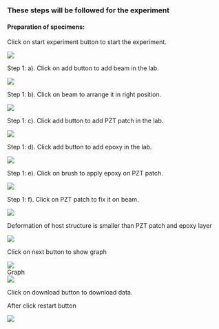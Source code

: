 ### These steps will be followed for the experiment

<!-- **PRE EXPERIMENT QUIZ QUESTIONS**
	
1) What is shear lag effect?
2) How does thickness of bond layer affect strain transfer to/from the PZT patch to the structure?
3) How does the Young’s modulus of elasticity of bond layer affect strain transfer to/from the PZT patch to the structure? -->


#### Preparation of specimens:

Click on start experiment button to start the experiment.

<img src="images/pr1.png"/>

Step 1: a). Click on add button to add beam in the lab.

<img src="images/pr2.png"/>

Step 1: b). Click on beam to arrange it in right position.

<img src="images/pr3.png"/>

Step 1: c). Click add button to add PZT patch in the lab.

<img src="images/pr4.png"/>

Step 1: d). Click add button to add epoxy in the lab.

<img src="images/pr5.png"/>

Step 1: e). Click on brush to apply epoxy on PZT patch.

<img src="images/pr6.png"/>

Step 1: f). Click on PZT patch to fix it on beam.

<img src="images/pr7.png"/>

Deformation of host structure is smaller than PZT patch and epoxy layer

<img src="images/pr8.png"/>

Click on next button to show graph

<img src="images/pr9.png"/>
<br> 
Graph
<br>
<img src="images/pr10.png"/>

Click on download button to download data.

After click restart button

<img src="images/pr11.png"/>






<!-- **POST EXPERIMENT QUIZ QUESTIONS**

1) How does the presence of bond layer affect conductance signature as
compared to perfect bonding case?
2) How do the Young’s modulus of elasticity and the thickness of bond
layer affect the sharpness of peaks of conductance signature? -->
